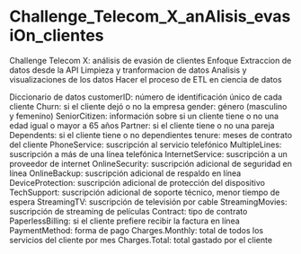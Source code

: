 # Challenge_Telecom_X_anAlisis_evasiOn_clientes
Challenge Telecom X: análisis de evasión de clientes
Enfoque
Extraccion de datos desde la API
Limpieza y tranformacion de datos
Analisis y visualizaciones de los datos
Hacer el proceso de ETL en ciencia de datos

Diccionario de datos
customerID: número de identificación único de cada cliente
Churn: si el cliente dejó o no la empresa
gender: género (masculino y femenino)
SeniorCitizen: información sobre si un cliente tiene o no una edad igual o mayor a 65 años
Partner: si el cliente tiene o no una pareja
Dependents: si el cliente tiene o no dependientes
tenure: meses de contrato del cliente
PhoneService: suscripción al servicio telefónico
MultipleLines: suscripción a más de una línea telefónica
InternetService: suscripción a un proveedor de internet
OnlineSecurity: suscripción adicional de seguridad en línea
OnlineBackup: suscripción adicional de respaldo en línea
DeviceProtection: suscripción adicional de protección del dispositivo
TechSupport: suscripción adicional de soporte técnico, menor tiempo de espera
StreamingTV: suscripción de televisión por cable
StreamingMovies: suscripción de streaming de películas
Contract: tipo de contrato
PaperlessBilling: si el cliente prefiere recibir la factura en línea
PaymentMethod: forma de pago
Charges.Monthly: total de todos los servicios del cliente por mes
Charges.Total: total gastado por el cliente
